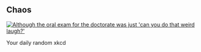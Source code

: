 ## Chaos
[![Although the oral exam for the doctorate was just 'can you do that weird laugh?'](https://imgs.xkcd.com/comics/chaos.png)](https://xkcd.com/1399/ "Although the oral exam for the doctorate was just 'can you do that weird laugh?'")

Your daily random xkcd
